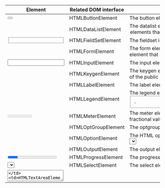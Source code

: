 Element |	Related DOM interface |	Description
--------------|--------------------------|---------------------------------------------
<button> |	HTMLButtonElement	| The button element represents a clickable button.
<datalist> |	HTMLDataListElement	 | The datalist element contains a set of <option> elements that represent the possible options for the value of other form elements.
<fieldset> |	HTMLFieldSetElement	| The fieldset is used to group several form elements within a form.
<form> |	HTMLFormElement	| The form element represents a section of document that contains interactive element that enables a user to submit information to a web server.
<input> |	HTMLInputElement	| The  input element is used to create interactive controls for forms.
<keygen> |	HTMLKeygenElement	| The keygen element exists to facilitate generation of key material, and submission of the public key as part of an HTML form
<label> |	HTMLLabelElement	| The label element represents a caption for an item in a user interface
<legend> |	HTMLLegendElement	| The legend element represents a caption for the content of its parent <fieldset>.
<meter> |	HTMLMeterElement	| The meter element  represents either a scalar value within a known range or a fractional value.
<optgroup> |	HTMLOptGroupElement	| The optgroup element creates a group of options within a <select> element.
<option> |	HTMLOptionElement	| The HTML option element is used to create a control representing an item within a <select>, an <optgroup> or a <datalist> element.
<output> |	HTMLOutputElement	| The output element represents the result of a calculation.
<progress> |	HTMLProgressElement	| The progress element is used to view the completion progress of a task.
<select> |	HTMLSelectElement	| The select element represents a control that presents a menu of options.
<textarea> |	HTMLTextAreaElement	| The textarea element represents a multi-line plain-text editing control.


Attribute Name |	Elements |	Description
---------------|-----------------------|-----------------------------------------------
accept |	<form>, <input>	| List of types the server accepts, typically a file type.
accept-charset |	<form> |	List of supported charsets.
action |	<form> |	The URI of a program that processes the information submitted via the form.
autocomplete |	<form>, <input>	| Indicates whether controls in this form can by default have their values automatically completed by the browser.
autofocus |	<button>, <input>, <keygen>, <select>, <textarea>	| The element should be automatically focused after the page loaded.
challenge	| <keygen>	| A challenge string that is submitted along with the public key.
checked	| <input>	| Indicates whether the element should be checked on page load.
cols	| <textarea>	| Defines the number of columns in a textarea.
data	| <object>	| Specifies the URL of the resource.
dirname |	<input>, <textarea>	 |
disabled |	<button>, <fieldset>, <input>, <keygen>, <optgroup>, <option>, <select>, <textarea>	| Indicates whether the user can interact with the element.
enctype	| <form>	| Defines the content type of the form data when the method is POST.
for |	<label>, <output>	| Describes elements which belong to this one.
form	| <button>, <fieldset>, <input>, <keygen>, <label>, <meter>, <object>, <output>, <progress>, <select>, <textarea>	| Indicates the form that is the owner of the element.
high	| <meter>	| Indicates the lower bound of the upper range.
keytype	| <keygen>	| Specifies the type of key generated.
list	| <input> |	Identifies a list of pre-defined options to suggest to the user.
low	| <meter>	| Indicates the upper bound of the lower range.
max |	<input>, <meter>, <progress> |	Indicates the maximum value allowed.
maxlength	| <input>, <textarea>	| Defines the maximum number of characters allowed in the element.
method	| <form>	| Defines which HTTP method to use when submitting the form. Can be GET (default) or POST.
min	| <input>, <meter> |	Indicates the minimum value allowed.
multiple	| <input>, <select>	| Indicates whether multiple values can be entered in an input of the type email or file.
name	| <button>, <form>, <fieldset>, <input>, <keygen>, <output>, <select>, <textarea>	| Name of the element. For example used by the server to identify the fields in form submits.
novalidate	| <form>	| This attribute indicates that the form shouldn't be validated when submitted.
optimum	| <meter>	 | Indicates the optimal numeric value.
pattern	| <input>	| Defines a regular expression which the element's value will be validated against.
placeholder	| <input>, <textarea>	| Provides a hint to the user of what can be entered in the field.
readonly |	<input>, <textarea>	| Indicates whether the element can be edited or not.
required	| <input>, <select>, <textarea>	| Indicates whether this element is required to fill out or not.
rows |	<textarea>	| Defines the number of rows in a textarea.
selected	| <option>	| Defines a value which will be selected on page load.
size	| <input>, <select>	| Defines the width of the element (in pixels). If the element's type attribute is text or password then it's the number of characters.
src |	<img>	| The URL of the embeddable content.
step	| <input>	 |
target	| <form>	 |
type	| <button>, <input> |	Defines the type of the element.
usemap | 	<img>	 |
value |	<button>, <option>, <input>, <meter>, <progress>	| Defines a default value which will be displayed in the element on page load.
wrap	| <textarea>	| Indicates whether the text should be wrapped or not.
